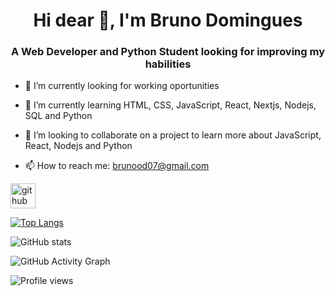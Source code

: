 <h1 align="center">Hi dear 👋, I'm Bruno Domingues</h1>
<h3 align="center">A Web Developer and Python Student looking for improving my habilities</h3>

- 🔭 I’m currently looking for working oportunities

- 🌱 I’m currently learning HTML, CSS, JavaScript, React, Nextjs, Nodejs, SQL and Python

- 👯 I’m looking to collaborate on a project to learn more about JavaScript, React, Nodejs and Python

- 📫 How to reach me: brunood07@gmail.com

[<img src='https://cdn.jsdelivr.net/npm/simple-icons@3.0.1/icons/github.svg' alt='github' height='40'>](https://github.com/brunood07)  

[![Top Langs](https://github-readme-stats.vercel.app/api/top-langs/?username=brunood07)](https://github.com/anuraghazra/github-readme-stats)

![GitHub stats](https://github-readme-stats.vercel.app/api?username=brunood07&show_icons=true)  

![GitHub Activity Graph](https://activity-graph.herokuapp.com/graph?username=brunood07)  

![Profile views](https://gpvc.arturio.dev/brunood07)  
